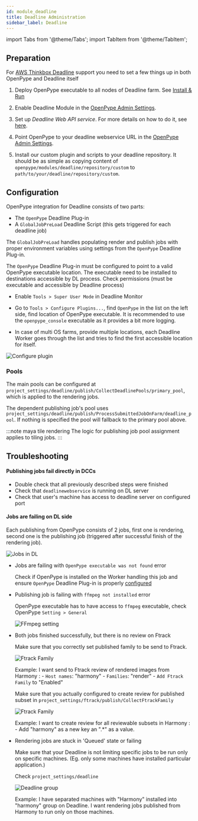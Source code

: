 ```yaml
---
id: module_deadline
title: Deadline Administration
sidebar_label: Deadline
---
```


import Tabs from '@theme/Tabs';
import TabItem from '@theme/TabItem';


## Preparation

For [AWS Thinkbox Deadline](https://www.awsthinkbox.com/deadline) support you need to set a few things up in both OpenPype and Deadline itself

1. Deploy OpenPype executable to all nodes of Deadline farm. See [Install & Run](admin_use.md)

2. Enable Deadline Module in the [OpenPype Admin Settings](admin_settings_system.md#deadline).

3. Set up *Deadline Web API service*. For more details on how to do it, see [here](https://docs.thinkboxsoftware.com/products/deadline/10.1/1_User%20Manual/manual/web-service.html).

4. Point OpenPype to your deadline webservice URL in the [OpenPype Admin Settings](admin_settings_system.md#deadline).

5. Install our custom plugin and scripts to your deadline repository. It should be as simple as copying content of `openpype/modules/deadline/repository/custom` to `path/to/your/deadline/repository/custom`.


## Configuration

OpenPype integration for Deadline consists of two parts:

- The `OpenPype` Deadline Plug-in
- A `GlobalJobPreLoad` Deadline Script (this gets triggered for each deadline job)

The `GlobalJobPreLoad` handles populating render and publish jobs with proper environment variables using settings from the `OpenPype` Deadline Plug-in.

The `OpenPype` Deadline Plug-in must be configured to point to a valid OpenPype executable location. The executable need to be installed to
destinations accessible by DL process. Check permissions (must be executable and accessible by Deadline process)

- Enable `Tools > Super User Mode` in Deadline Monitor

- Go to `Tools > Configure Plugins...`, find `OpenPype` in the list on the left side, find location of OpenPype
executable. It is recommended to use the `openpype_console` executable as it provides a bit more logging.

- In case of multi OS farms, provide multiple locations, each Deadline Worker goes through the list and tries to find the first accessible
 location for itself.

![Configure plugin](assets/deadline_configure_plugin.png)

### Pools

The main pools can be configured at `project_settings/deadline/publish/CollectDeadlinePools/primary_pool`, which is applied to the rendering jobs.

The dependent publishing job's pool uses `project_settings/deadline/publish/ProcessSubmittedJobOnFarm/deadline_pool`. If nothing is specified the pool will fallback to the primary pool above.

:::note maya tile rendering
The logic for publishing job pool assignment applies to tiling jobs.
:::

## Troubleshooting

#### Publishing jobs fail directly in DCCs

- Double check that all previously described steps were finished
- Check that `deadlinewebservice` is running on DL server
- Check that user's machine has access to deadline server on configured port

#### Jobs are failing on DL side

Each publishing from OpenPype consists of 2 jobs, first one is rendering, second one is the publishing job (triggered after successful finish of the rendering job).

![Jobs in DL](assets/deadline_fail.png)

- Jobs are failing with `OpenPype executable was not found` error

    Check if OpenPype is installed on the Worker handling this job and ensure `OpenPype` Deadline Plug-in is properly [configured](#configuration)


- Publishing job is failing with `ffmpeg not installed` error

    OpenPype executable has to have access to `ffmpeg` executable, check OpenPype `Setting > General`

    ![FFmpeg setting](assets/ffmpeg_path.png)

- Both jobs finished successfully, but there is no review on Ftrack

    Make sure that you correctly set published family to be send to Ftrack.

    ![Ftrack Family](assets/ftrack/ftrack-collect-main.png)

    Example: I want send to Ftrack review of rendered images from Harmony :
        - `Host names`: "harmony"
        - `Families`: "render"
        - `Add Ftrack Family` to "Enabled"

    Make sure that you actually configured to create review for published subset in `project_settings/ftrack/publish/CollectFtrackFamily`

    ![Ftrack Family](assets/deadline_review.png)

    Example: I want to create review for all reviewable subsets in Harmony :
      - Add "harmony" as a new key an ".*" as a value.


- Rendering jobs are stuck in 'Queued' state or failing

    Make sure that your Deadline is not limiting specific jobs to be run only on specific machines. (Eg. only some machines have installed particular application.)

    Check `project_settings/deadline`

    ![Deadline group](assets/deadline_group.png)

    Example: I have separated machines with "Harmony" installed into "harmony" group on Deadline. I want rendering jobs published from Harmony to run only on those machines.
